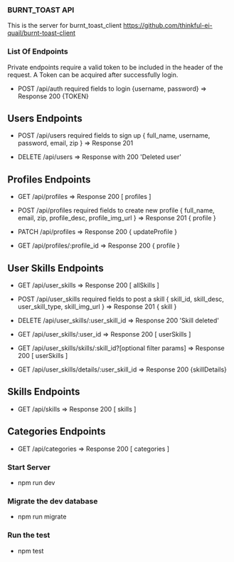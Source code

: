 ### BURNT_TOAST API 

This is the server for burnt_toast_client https://github.com/thinkful-ei-quail/burnt-toast-client


### List Of Endpoints 

Private endpoints require a valid token to be included in the header of the request. A Token can be acquired after successfully login.

* POST /api/auth required fields to login {username, password}
=> Response 200 {TOKEN}

## Users Endpoints

* POST /api/users required fields to sign up { full_name, username, password, email, zip }
=> Response 201

* DELETE /api/users
=> Response with 200 'Deleted user'

## Profiles Endpoints

* GET /api/profiles 
=> Response 200  [ profiles ]

* POST /api/profiles required fields to create new profile { full_name, email, zip, profile_desc, profile_img_url }
=> Response 201 { profile }

* PATCH /api/profiles 
=> Response 200 { updateProfile }

* GET /api/profiles/:profile_id 
=> Response 200 { profile }

## User Skills Endpoints

* GET /api/user_skills
=> Response 200 [ allSkills ]

* POST /api/user_skills required fields to post a skill { skill_id, skill_desc, user_skill_type, skill_img_url }
=> Response 201 { skill }

* DELETE /api/user_skills/:user_skill_id 
=> Response 200 'Skill deleted'

* GET /api/user_skills/:user_id
=> Response 200 [ userSkills ]

* GET /api/user_skills/skills/:skill_id?[optional filter params]
=> Response 200 [ userSkills ]

* GET /api/user_skills/details/:user_skill_id
=> Response 200 {skillDetails}

## Skills Endpoints

* GET /api/skills
=> Response 200 [ skills ]

## Categories Endpoints

* GET /api/categories
=> Response 200 [ categories ]


### Start Server

* npm run dev

### Migrate the dev database

* npm run migrate

### Run the test

* npm test





